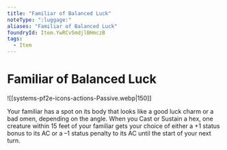 ```yaml
---
title: "Familiar of Balanced Luck"
noteType: ":luggage:"
aliases: "Familiar of Balanced Luck"
foundryId: Item.YwRCv5mdjlBHmczB
tags:
  - Item
---
```


# Familiar of Balanced Luck
![[systems-pf2e-icons-actions-Passive.webp|150]]

Your familiar has a spot on its body that looks like a good luck charm or a bad omen, depending on the angle. When you Cast or Sustain a hex, one creature within 15 feet of your familiar gets your choice of either a +1 status bonus to its AC or a –1 status penalty to its AC until the start of your next turn.
